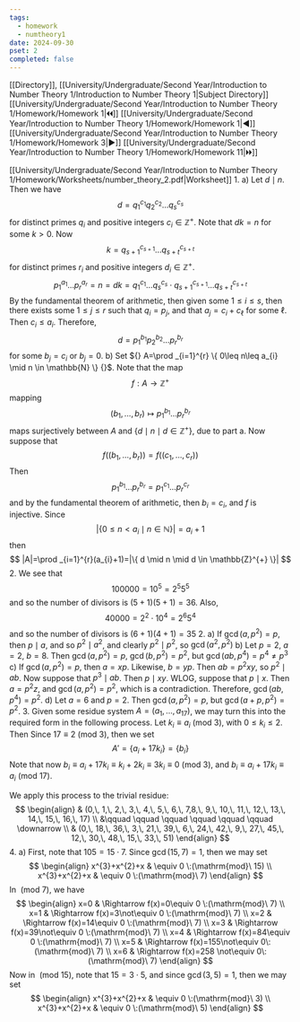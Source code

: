 ```yaml
---
tags:
  - homework
  - numtheory1
date: 2024-09-30
pset: 2
completed: false
---
```

[[Directory]], [[University/Undergraduate/Second Year/Introduction to Number Theory 1/Introduction to Number Theory 1|Subject Directory]]
[[University/Undergraduate/Second Year/Introduction to Number Theory 1/Homework/Homework 1|🞀🞀]] [[University/Undergraduate/Second Year/Introduction to Number Theory 1/Homework/Homework 1|◀]] [[University/Undergraduate/Second Year/Introduction to Number Theory 1/Homework/Homework 3|▶]] [[University/Undergraduate/Second Year/Introduction to Number Theory 1/Homework/Homework 11|🞂🞂]]

[[University/Undergraduate/Second Year/Introduction to Number Theory 1/Homework/Worksheets/number_theory_2.pdf|Worksheet]]
1. 
a)
Let ${} d \mid n {}$. Then we have
$$
d = q_{1}^{c_{1}} q_{2}^{c_{2}}\dots q_{s}^{c_{s}}
$$
for distinct primes ${} q_{i}$ and positive integers ${} c_{i} \in \mathbb{Z}^{+} {}$. Note that ${} dk=n {}$ for some $k>0 {}$. Now
$$
k=q_{s+1}^{c_{s+1}}\dots q_{s+t}^{c_{s+t}}
$$
for distinct primes ${} r_{i}$ and positive integers ${} d_{i} \in \mathbb{Z}^{+} {}$. 
$$
p_{1}^{a_{1}}\dots p_{r}^{a_{r}}=n=dk=q_{1}^{c_{1}}\dots q_{s}^{c_{s}}\cdot q_{s+1}^{c_{s+1}}\dots q_{s+t}^{c_{s+t}}
$$
By the fundamental theorem of arithmetic, then given some ${} 1\leq i\leq s {}$, then there exists some $1\leq j\leq r$ such that ${} q_{i}=p_{j} {}$, and that ${} a_{j}=c_{i}+c_{\ell} {}$ for some $\ell$. Then ${} c_{i}\leq a_{i} {}$. Therefore, 
$$
d=p_{1}^{b_{1}} p_{2}^{b_{2}}\dots p_{r}^{b_{r}}
$$
for some ${} b_{j}=c_{i} {}$ or ${} b_{j}=0 {}$. 
b)
Set ${} A=\prod _{i=1}^{r} \{ 0\leq n\leq a_{i} \mid n \in \mathbb{N} \} {}$. Note that the map 
$$
f:A\to{}\mathbb{Z}^{+}
$$
mapping
$$
(b_{1},\,\dots,\,b_{r})\mapsto p_{1}^{b_{1}} \dots p_{r}^{b_{r}}
$$
maps surjectively between $A$ and ${} \{ d \mid n \mid d \in \mathbb{Z}^{+} \} {}$, due to part a. Now suppose that
$$
f((b_{1},\,\dots,\,b_{r}))=f((c_{1},\,\dots,\,c_{r}))
$$
Then 
$$
p_{1}^{b_{1}}\dots p_{r}^{b_{r}}=p_{1}^{c_{1}}\dots p_{r}^{c_{r}}
$$
and by the fundamental theorem of arithmetic, then ${} b_{i}=c_{i} {}$, and $f$ is injective. Since
$$
|\{ 0 \leq n<a_{i} \mid  n \in \mathbb{N} \}|=a_{i}+1
$$
then
$$
|A|=\prod _{i=1}^{r}(a_{i}+1)=|\{ d \mid  n \mid  d \in \mathbb{Z}^{+} \}|
$$
2. 
We see that
$$
100000=10^{5}=2^{5}5^{5}
$$
and so the number of divisors is ${} (5+1)(5+1)=36 {}$. Also, 
$$
40000=2^{2}\cdot 10^{4}=2^{6}5^{4}
$$
and so the number of divisors is ${} (6+1)(4+1)=35 {}$
2. 
a)
If ${} \gcd(a,\, p^{2})=p {}$, then ${} p \mid a {}$, and so ${} p^{2} \mid a^{2} {}$, and clearly ${} p^{2} \mid  p^{2} {}$, so ${} \gcd(a^{2},\, p^{2}) {}$
b)
Let ${} p=2 {}$, ${} a=2 {}$, ${} b=8 {}$. Then ${} \gcd(a,\, p^{2})=p {}$, ${} \gcd(b,\, p^{2})=p^{2} {}$, but ${} \gcd(ab,\, p^{4})=p^{4}\neq p^{3} {}$
c)
If ${} \gcd(a,\, p^{2})=p {}$, then ${} a=xp {}$. Likewise, ${} b=yp {}$. Then ${} ab=p^{2}xy {}$, so ${} p^{2} \mid ab {}$. Now suppose that ${} p^{3} \mid ab {}$. Then ${} p \mid xy {}$. WLOG, suppose that ${} p \mid x {}$. Then ${} a=p^{2}z {}$, and ${} \gcd(a,\, p^{2})=p^{2} {}$, which is a contradiction. Therefore, ${} \gcd(ab,\, p^{4})=p^{2} {}$.
d)
Let ${} a=6 {}$ and ${} p=2 {}$. Then ${} \gcd(a,\, p^{2})=p {}$, but ${} \gcd(a+p,\, p^{2})=p^{2} {}$.
3. 
Given some residue system ${} A=(a_{1},\,\dots,\,a_{17}) {}$, we may turn this into the required form in the following process. Let ${} k_{i}\equiv a_{i} \:(\mathrm{mod}\  3)  {}$, with ${} 0\leq k_{i}\leq 2$. Then Since ${} 17\equiv 2 \:(\mathrm{mod}\  3)  {}$, then we set
$$
A'=\{ a_{i}+17k_{i} \}=\{ b_{i} \}
$$
Note that now ${} b_{i} \equiv a_{i}+17k_{i}\equiv k_{i}+2k_{i}\equiv 3k_{i}\equiv 0\:(\mathrm{mod}\  3)  {}$, and ${} b_{i}\equiv a_{i}+17k_{i}\equiv a_{i} \:(\mathrm{mod}\  17)   {}$.

We apply this process to the trivial residue:
$$
\begin{align}
 & (0,\, 1,\, 2,\, 3,\, 4,\, 5,\, 6,\, 7,8,\, 9,\, 10,\, 11,\, 12,\, 13,\, 14,\, 15,\, 16,\, 17) \\
 &\qquad \qquad \qquad \qquad \qquad \qquad  \downarrow  \\
 & (0,\, 18,\, 36,\, 3,\, 21,\, 39,\, 6,\, 24,\, 42,\, 9,\, 27,\, 45,\, 12,\, 30,\, 48,\, 15,\, 33,\, 51)
\end{align}
$$
4. 
a)
First, note that $105=15 \cdot 7 {}$. Since ${} \gcd(15,\, 7)=1 {}$, then we may set
$$
\begin{align}
 x^{3}+x^{2}+x & \equiv 0 \:(\mathrm{mod}\  15)  \\
 x^{3}+x^{2}+x & \equiv 0 \:(\mathrm{mod}\  7)  
 \end{align} 
$$
In ${} \:(\mathrm{mod}\  7)  {}$, we have
$$
\begin{align}
 x=0 & \Rightarrow f(x)=0\equiv 0 \:(\mathrm{mod}\  7)   \\
x=1  & \Rightarrow f(x)=3\not\equiv 0 \:(\mathrm{mod}\  7)  \\
x=2 & \Rightarrow f(x)=14\equiv 0 \:(\mathrm{mod}\  7)  \\
x=3 & \Rightarrow f(x)=39\not\equiv 0 \:(\mathrm{mod}\  7)  \\
x=4 & \Rightarrow f(x)=84\equiv 0 \:(\mathrm{mod}\  7)  \\
x=5 & \Rightarrow f(x)=155\not\equiv 0\:(\mathrm{mod}\  7)  \\
x=6 & \Rightarrow f(x)=258 \not\equiv 0\:(\mathrm{mod}\  7) 
 \end{align}
$$
Now in ${} \:(\mathrm{mod}\  15)  {}$, note that ${} 15=3\cdot 5 {}$, and since ${} \gcd(3,\, 5)=1 {}$, then we may set
$$
\begin{align}
 x^{3}+x^{2}+x & \equiv 0 \:(\mathrm{mod}\  3)  \\
 x^{3}+x^{2}+x & \equiv 0 \:(\mathrm{mod}\  5)  
 \end{align} 
$$
